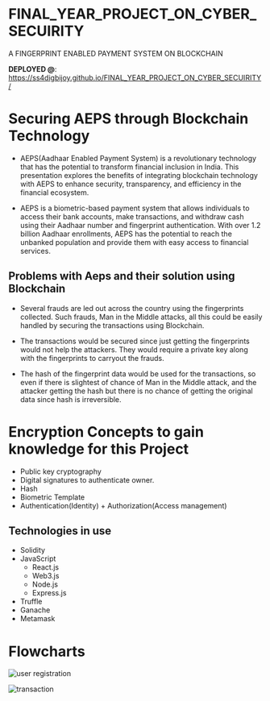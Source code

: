 # FINAL_YEAR_PROJECT_ON_CYBER_SECUIRITY
A FINGERPRINT ENABLED PAYMENT SYSTEM ON BLOCKCHAIN

**DEPLOYED @**: https://ss4digbijoy.github.io/FINAL_YEAR_PROJECT_ON_CYBER_SECUIRITY/ 

# Securing AEPS through Blockchain Technology

- AEPS(Aadhaar Enabled Payment System) is a revolutionary technology that 
has the potential to transform financial inclusion in India. This presentation 
explores the benefits of integrating blockchain technology with AEPS to 
enhance security, transparency, and efficiency in the financial ecosystem.

- AEPS is a biometric-based payment system that allows individuals to access 
their bank accounts, make transactions, and withdraw cash using their 
Aadhaar number and fingerprint authentication. With over 1.2 billion Aadhaar 
enrollments, AEPS has the potential to reach the unbanked population and 
provide them with easy access to financial services.

## Problems with Aeps and their solution using Blockchain

- Several frauds are led out across the country using the fingerprints collected. Such frauds, Man in the Middle attacks, all this could be easily handled by securing the transactions using Blockchain.

- The transactions would be secured since just getting  the fingerprints would not help the attackers. They would require a private key along with the fingerprints to carryout the frauds.

- The hash of the fingerprint data would be used for the transactions, so even if there is slightest of chance of Man in the Middle attack, and the attacker getting the hash but there is no chance of getting the original data since hash is irreversible.

# Encryption Concepts to gain knowledge for this Project
- Public key cryptography
- Digital signatures to authenticate owner.
- Hash
- Biometric Template
- Authentication(Identity) + Authorization(Access management)

## Technologies in use

- Solidity
- JavaScript
  * React.js
  * Web3.js
  * Node.js
  * Express.js
- Truffle
- Ganache
- Metamask

# Flowcharts

![user registration ](https://github.com/ss4Digbijoy/FINAL_YEAR_PROJECT_ON_CYBER_SECUIRITY/assets/97974553/54584439-d177-434f-935f-bec8da35aec9)

![transaction ](https://github.com/ss4Digbijoy/FINAL_YEAR_PROJECT_ON_CYBER_SECUIRITY/assets/97974553/e7e286f7-f5b1-4ac6-b711-70362a51745b)

